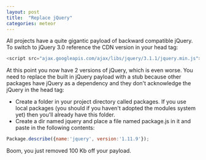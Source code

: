 ```yaml
---
layout: post
title:  "Replace jQuery"
categories: meteor
---
```


All projects have a quite gigantic payload of backward compatible jQuery.
To switch to jQuery 3.0 reference the CDN version in your head tag:

``` javascript
<script src="ajax.googleapis.com/ajax/libs/jquery/3.1.1/jquery.min.js"></script>
````

At this point you now have 2 versions of jQuery, which is even worse. You need to replace the built in jQuery payload with a stub because other packages have jQuery as a dependency and they don't acknowledge the jQuery in the head tag:

- Create a folder in your project directory called packages. If you use local packages (you should if you haven't adopted the modules system yet) then you'll already have this folder.
- Create a dir named jquery and place a file named package.js in it and paste in the following contents: 
``` javascript
Package.describe({name:'jquery', version:'1.11.9'});
```

Boom, you just removed 100 Kb off your payload.